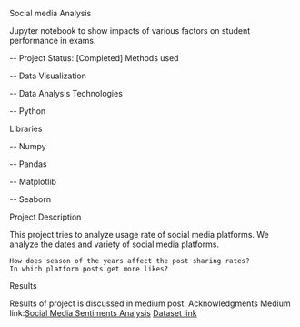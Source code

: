 Social media Analysis

Jupyter notebook to show impacts of various factors on student performance in exams.

-- Project Status: [Completed]
Methods used

-- Data Visualization

-- Data Analysis
Technologies

-- Python

Libraries

-- Numpy

-- Pandas

-- Matplotlib

-- Seaborn

Project Description

This project tries to analyze usage rate of social media platforms. We analyze the dates and variety of social media platforms.

    How does season of the years affect the post sharing rates?
    In which platform posts get more likes?
    

Results

Results of project is discussed in medium post.
Acknowledgments
Medium link:[Social Media Sentiments Analysis](https://medium.com/@murad.aghamirzayevv/social-media-analysis-617b3c30262d)
[Dataset link](https://www.kaggle.com/datasets/kashishparmar02/social-media-sentiments-analysis-dataset)
